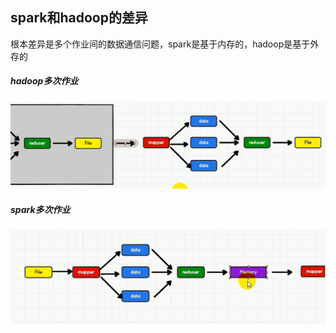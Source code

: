 ## spark和hadoop的差异

根本差异是多个作业间的数据通信问题，spark是基于内存的，hadoop是基于外存的

##### hadoop多次作业

![image-20231214120721923](images/spark/image-20231214120721923.png)

##### spark多次作业

![image-20231214120853526](images/spark/image-20231214120853526.png)